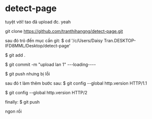 # detect-page
tuyệt vời! tao đã upload đc. yeah


git clone https://github.com/tranthihangng/detect-page.git


sau đó trỏ đến mục cần git:
$ cd '/c/Users/Daisy Tran.DESKTOP-IFD8MML/Desktop/detect-page'


$ git add .


$ git commit -m "upload lan 1"
---loading----


$ git push
nhưng bị lỗi 

sau đó t làm thêm bước sau:
$ git config --global http.version HTTP/1.1

$ git config --global http.version HTTP/2


finally:
$ git push


ngon rồi 
